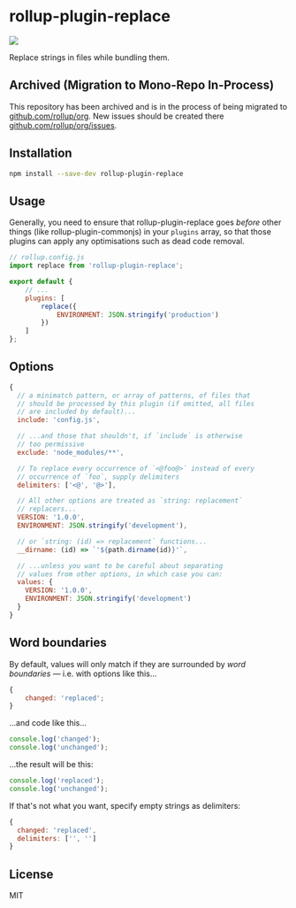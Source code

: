 # rollup-plugin-replace

[![](https://img.shields.io/npm/v/rollup-plugin-replace.svg?style=flat)](https://www.npmjs.com/package/rollup-plugin-replace)

Replace strings in files while bundling them.

## Archived (Migration to Mono-Repo In-Process)

This repository has been archived and is in the process of being migrated to [github.com/rollup/org](https://github.com/rollup/org). New issues should be created there [github.com/rollup/org/issues](https://github.com/rollup/org/issues).

## Installation

```bash
npm install --save-dev rollup-plugin-replace
```

## Usage

Generally, you need to ensure that rollup-plugin-replace goes _before_ other things (like rollup-plugin-commonjs) in your `plugins` array, so that those plugins can apply any optimisations such as dead code removal.

```js
// rollup.config.js
import replace from 'rollup-plugin-replace';

export default {
	// ...
	plugins: [
		replace({
			ENVIRONMENT: JSON.stringify('production')
		})
	]
};
```

## Options

```js
{
  // a minimatch pattern, or array of patterns, of files that
  // should be processed by this plugin (if omitted, all files
  // are included by default)...
  include: 'config.js',

  // ...and those that shouldn't, if `include` is otherwise
  // too permissive
  exclude: 'node_modules/**',

  // To replace every occurrence of `<@foo@>` instead of every
  // occurrence of `foo`, supply delimiters
  delimiters: ['<@', '@>'],

  // All other options are treated as `string: replacement`
  // replacers...
  VERSION: '1.0.0',
  ENVIRONMENT: JSON.stringify('development'),

  // or `string: (id) => replacement` functions...
  __dirname: (id) => `'${path.dirname(id)}'`,

  // ...unless you want to be careful about separating
  // values from other options, in which case you can:
  values: {
    VERSION: '1.0.0',
    ENVIRONMENT: JSON.stringify('development')
  }
}
```

## Word boundaries

By default, values will only match if they are surrounded by _word boundaries_ — i.e. with options like this...

```js
{
	changed: 'replaced';
}
```

...and code like this...

```js
console.log('changed');
console.log('unchanged');
```

...the result will be this:

```js
console.log('replaced');
console.log('unchanged');
```

If that's not what you want, specify empty strings as delimiters:

```js
{
  changed: 'replaced',
  delimiters: ['', '']
}
```

## License

MIT
